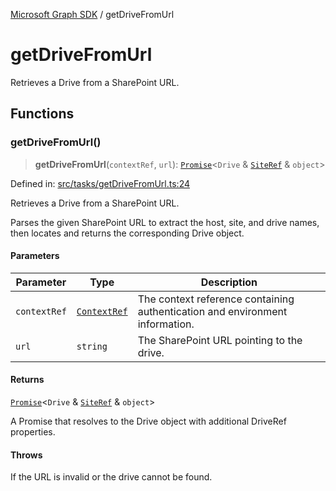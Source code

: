 [Microsoft Graph SDK](README.md) / getDriveFromUrl

# getDriveFromUrl

Retrieves a Drive from a SharePoint URL.

## Functions

### getDriveFromUrl()

> **getDriveFromUrl**(`contextRef`, `url`): [`Promise`](https://developer.mozilla.org/docs/Web/JavaScript/Reference/Global_Objects/Promise)\<`Drive` & [`SiteRef`](Site-1.md#siteref) & `object`\>

Defined in: [src/tasks/getDriveFromUrl.ts:24](https://github.com/Future-Secure-AI/microsoft-graph/blob/main/src/tasks/getDriveFromUrl.ts#L24)

Retrieves a Drive from a SharePoint URL.

Parses the given SharePoint URL to extract the host, site, and drive names, then locates and returns the corresponding Drive object.

#### Parameters

| Parameter | Type | Description |
| ------ | ------ | ------ |
| `contextRef` | [`ContextRef`](Context-1.md#contextref) | The context reference containing authentication and environment information. |
| `url` | `string` | The SharePoint URL pointing to the drive. |

#### Returns

[`Promise`](https://developer.mozilla.org/docs/Web/JavaScript/Reference/Global_Objects/Promise)\<`Drive` & [`SiteRef`](Site-1.md#siteref) & `object`\>

A Promise that resolves to the Drive object with additional DriveRef properties.

#### Throws

If the URL is invalid or the drive cannot be found.
